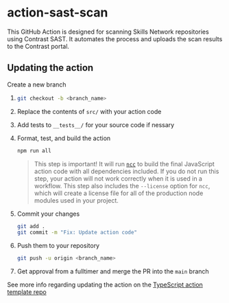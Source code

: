 # action-sast-scan

This GitHub Action is designed for scanning Skills Network repositories using Contrast SAST. It automates the process and uploads the scan results to the Contrast portal.

## Updating the action

Create a new branch

1. ```bash
   git checkout -b <branch_name>
   ```
2. Replace the contents of `src/` with your action code
3. Add tests to `__tests__/` for your source code if nessary
4. Format, test, and build the action

   ```bash
   npm run all
   ```

   > This step is important! It will run [`ncc`](https://github.com/vercel/ncc)
   > to build the final JavaScript action code with all dependencies included.
   > If you do not run this step, your action will not work correctly when it is
   > used in a workflow. This step also includes the `--license` option for
   > `ncc`, which will create a license file for all of the production node
   > modules used in your project.
   >
5. Commit your changes

   ```bash
   git add .
   git commit -m "Fix: Update action code"
   ```
6. Push them to your repository

   ```bash
   git push -u origin <branch_name>
   ```
7. Get approval from a fulltimer and merge the PR into the `main` branch

See more info regarding updating the action on the [TypeScript action template repo](https://github.com/actions/typescript-action/blob/main/README.md)
